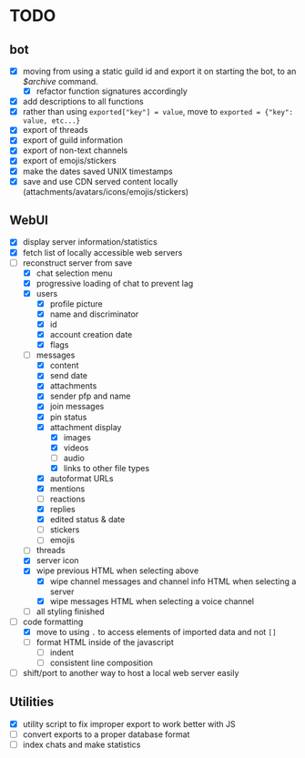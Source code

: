 # TODO

## bot
- [X] moving from using a static guild id and export it on starting the bot, to an *$archive* command.
  - [X] refactor function signatures accordingly
- [X] add descriptions to all functions
- [X] rather than using `exported["key"] = value`, move to `exported = {"key": value, etc...}`
- [X] export of threads
- [X] export of guild information
- [X] export of non-text channels
- [X] export of emojis/stickers
- [X] make the dates saved UNIX timestamps
- [X] save and use CDN served content locally (attachments/avatars/icons/emojis/stickers)

## WebUI
- [X] display server information/statistics
- [X] fetch list of locally accessible web servers
- [ ] reconstruct server from save
  - [X] chat selection menu
  - [X] progressive loading of chat to prevent lag
  - [X] users
      - [X] profile picture
      - [X] name and discriminator
      - [X] id
      - [X] account creation date
      - [X] flags
  - [ ] messages
      - [X] content
      - [X] send date
      - [X] attachments
      - [X] sender pfp and name
      - [X] join messages
      - [X] pin status
      - [X] attachment display
          - [X] images
          - [X] videos
          - [ ] audio
          - [X] links to other file types
      - [X] autoformat URLs
      - [X] mentions
      - [ ] reactions
      - [X] replies
      - [X] edited status & date
      - [ ] stickers
      - [ ] emojis
  - [ ] threads
  - [X] server icon
  - [X] wipe previous HTML when selecting above
    - [X] wipe channel messages and channel info HTML when selecting a server
    - [X] wipe messages HTML when selecting a voice channel
  - [ ] all styling finished
- [ ] code formatting
    - [X] move to using `.` to access elements of imported data and not `[]`
    - [ ] format HTML inside of the javascript
        - [ ] indent
        - [ ] consistent line composition
- [ ] shift/port to another way to host a local web server easily

## Utilities

- [X] utility script to fix improper export to work better with JS
- [ ] convert exports to a proper database format
- [ ] index chats and make statistics

